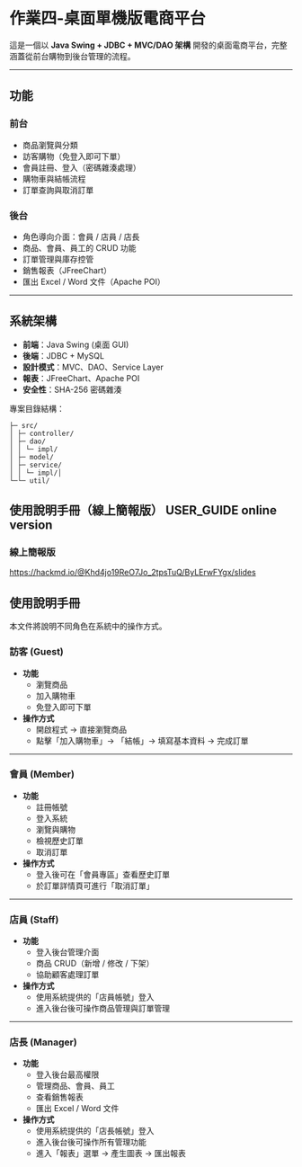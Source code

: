 # 作業四-桌面單機版電商平台

這是一個以 **Java Swing + JDBC + MVC/DAO 架構** 開發的桌面電商平台，完整涵蓋從前台購物到後台管理的流程。

---

## 功能

### 前台
- 商品瀏覽與分類
- 訪客購物（免登入即可下單）
- 會員註冊、登入（密碼雜湊處理）
- 購物車與結帳流程
- 訂單查詢與取消訂單

### 後台
- 角色導向介面：會員 / 店員 / 店長
- 商品、會員、員工的 CRUD 功能
- 訂單管理與庫存控管
- 銷售報表（JFreeChart）
- 匯出 Excel / Word 文件（Apache POI）

---

## 系統架構

- **前端**：Java Swing (桌面 GUI)
- **後端**：JDBC + MySQL
- **設計模式**：MVC、DAO、Service Layer
- **報表**：JFreeChart、Apache POI
- **安全性**：SHA-256 密碼雜湊

專案目錄結構：
```
├─ src/
│ ├─ controller/
│ ├─ dao/
│ │ └─ impl/
│ ├─ model/
│ ├─ service/
│ │ └─ impl/│ 
└─└─ util/
```

## 使用說明手冊（線上簡報版） USER_GUIDE online version
### 線上簡報版
https://hackmd.io/@Khd4jo19ReO7Jo_2tpsTuQ/ByLErwFYgx/slides

## 使用說明手冊

本文件將說明不同角色在系統中的操作方式。

### 訪客 (Guest)
- **功能**
  - 瀏覽商品
  - 加入購物車
  - 免登入即可下單
- **操作方式**
  - 開啟程式 → 直接瀏覽商品
  - 點擊「加入購物車」→ 「結帳」→ 填寫基本資料 → 完成訂單

---

### 會員 (Member)
- **功能**
  - 註冊帳號
  - 登入系統
  - 瀏覽與購物
  - 檢視歷史訂單
  - 取消訂單
- **操作方式**
  - 登入後可在「會員專區」查看歷史訂單
  - 於訂單詳情頁可進行「取消訂單」

---

### 店員 (Staff)
- **功能**
  - 登入後台管理介面
  - 商品 CRUD（新增 / 修改 / 下架）
  - 協助顧客處理訂單
- **操作方式**
  - 使用系統提供的「店員帳號」登入
  - 進入後台後可操作商品管理與訂單管理

---

### 店長 (Manager)
- **功能**
  - 登入後台最高權限
  - 管理商品、會員、員工
  - 查看銷售報表
  - 匯出 Excel / Word 文件
- **操作方式**
  - 使用系統提供的「店長帳號」登入
  - 進入後台後可操作所有管理功能
  - 進入「報表」選單 → 產生圖表 → 匯出報表
